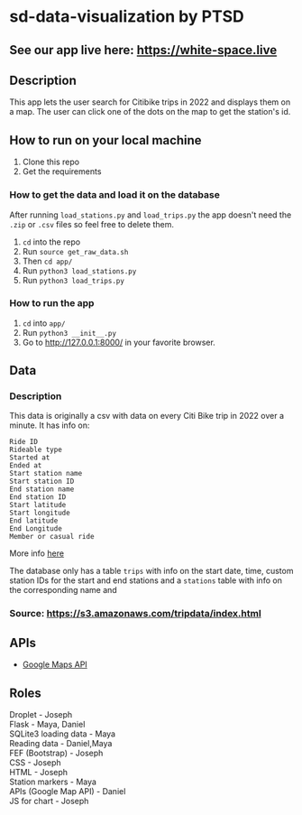 # sd-data-visualization by PTSD

## See our app live here: https://white-space.live

## Description
This app lets the user search for Citibike trips in 2022 and displays them on a map.
The user can click one of the dots on the map to get the station's id.


## How to run on your local machine
1. Clone this repo
1. Get the requirements

### How to get the data and load it on the database
After running `load_stations.py`
and `load_trips.py` the app doesn't need the `.zip` or `.csv`
 files so feel free to delete them.

1. `cd` into the repo
1. Run `source get_raw_data.sh`
1. Then `cd app/`
1. Run `python3 load_stations.py`
1. Run `python3 load_trips.py`

### How to run the app
1. `cd` into `app/`
1. Run `python3 __init__.py`
1. Go to http://127.0.0.1:8000/ in your favorite browser.

## Data
### Description
This data is originally a csv with data on every Citi Bike trip in 2022
 over a minute.
 It has info on:

    Ride ID
    Rideable type
    Started at
    Ended at
    Start station name
    Start station ID
    End station name
    End station ID
    Start latitude
    Start longitude
    End latitude
    End Longitude
    Member or casual ride


 More info [here](https://citibikenyc.com/system-data) 
    
 The database only has a table `trips` with info on the start date, time, custom station IDs for the start and end stations and a `stations` table with info on the corresponding name and 

### Source: https://s3.amazonaws.com/tripdata/index.html

## APIs
* [Google Maps API](https://github.com/stuy-softdev/notes-and-code/blob/main/api_kb/411_on_Google_Maps_Platform.md)

## Roles
Droplet - Joseph  
Flask - Maya, Daniel  
SQLite3 loading data - Maya  
Reading data - Daniel,Maya  
FEF (Bootstrap) - Joseph  
CSS - Joseph  
HTML - Joseph  
Station markers - Maya  
APIs (Google Map API) - Daniel  
JS for chart - Joseph  
